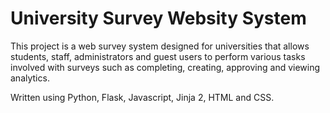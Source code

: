 # University Survey Websity System

This project is a web survey system designed for universities that allows students, staff, administrators and guest users to perform various tasks involved with surveys such as completing, creating, approving and viewing analytics.

Written using Python, Flask, Javascript, Jinja 2, HTML and CSS.
